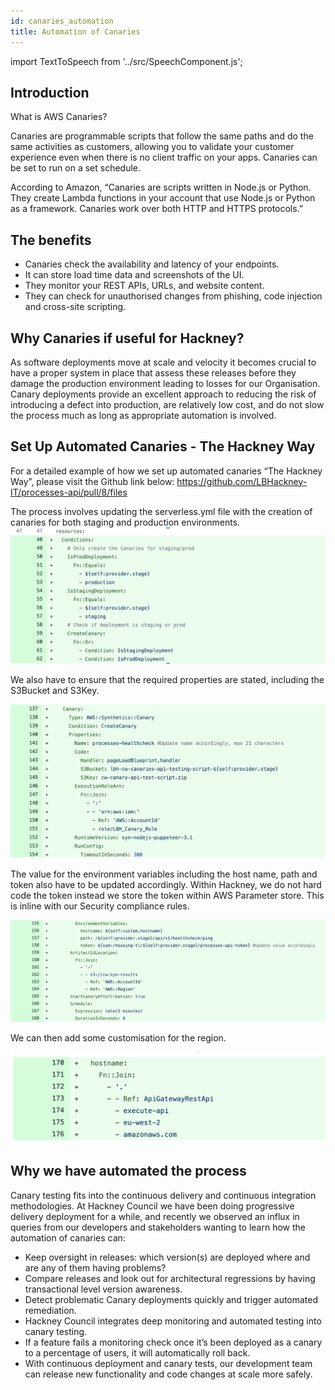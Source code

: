 ```yaml
---
id: canaries_automation
title: Automation of Canaries
---
```

import TextToSpeech from '../src/SpeechComponent.js';

<TextToSpeech>

## Introduction

What is AWS Canaries?

Canaries are programmable scripts that follow the same paths and do the same activities as customers, allowing you to validate your customer experience even when there is no client traffic on your apps. Canaries can be set to run on a set schedule.

According to Amazon,  “Canaries are scripts written in Node.js or Python. They create Lambda functions in your account that use Node.js or Python as a framework. Canaries work over both HTTP and HTTPS protocols.”

## The benefits

- Canaries check the availability and latency of your endpoints.  
- It can store load time data and screenshots of the UI.
- They monitor your REST APIs, URLs, and website content.
- They can check for unauthorised changes from phishing, code injection and cross-site scripting.

## Why Canaries if useful for Hackney?

As software deployments move at scale and velocity it becomes crucial to have a proper system in place that assess these releases before they damage the production environment leading to losses for our Organisation. Canary deployments provide an excellent approach to reducing the risk of introducing a defect into production, are relatively low cost, and do not slow the process much as long as appropriate automation is involved.

## Set Up Automated Canaries - The Hackney Way

For a detailed example of how we set up automated canaries “The Hackney Way”, please visit the Github link below:
https://github.com/LBHackney-IT/processes-api/pull/8/files

The process involves updating the serverless.yml file with the creation of canaries for both staging and production environments.
 ![Pic](./doc-images/canaries1.png)

 We also have to ensure that the required properties are stated, including the S3Bucket and S3Key.

 ![Pic](./doc-images/canaries2.png)

 The value for the environment variables including the host name, path and token also have to be updated accordingly. Within Hackney, we do not hard code the token instead we store the token within AWS Parameter store. This is inline with our Security compliance rules.  

![Pic](./doc-images/canaries3.png)

We can then add some customisation for the region.

![Pic](./doc-images/canaries4.png)

## Why we have automated the process

Canary testing fits into the continuous delivery and continuous integration methodologies.  At Hackney Council we have been doing progressive delivery deployment for a while, and recently we observed an influx in queries from our developers and stakeholders wanting to learn how the automation of canaries can:
- Keep oversight in releases: which version(s) are deployed where and are any of them having problems?
- Compare releases and look out for architectural regressions by having transactional level version awareness.
- Detect problematic Canary deployments quickly and trigger automated remediation.
- Hackney Council integrates deep monitoring and automated testing into canary testing.
- If a feature fails a monitoring check once it’s been deployed as a canary to a percentage of users, it will automatically roll back.
- With continuous deployment and canary tests, our development team can release new functionality and code changes at scale more safely.

</TextToSpeech>